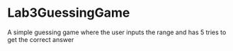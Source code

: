 # Lab3GuessingGame
A simple guessing game where the user inputs the range and has  5 tries to get the correct answer
